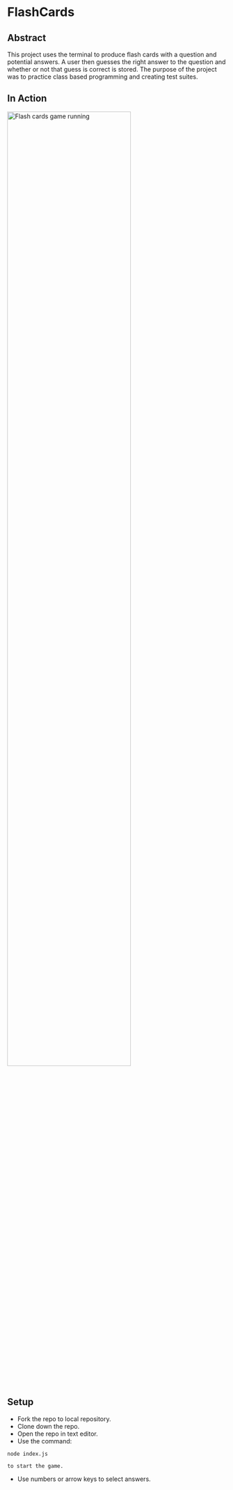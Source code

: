# FlashCards

## Abstract

  This project uses the terminal to produce flash cards with a question and potential answers. A user then guesses the right answer to the question and whether or not that guess is correct is stored. The purpose of the project was to practice class based programming and creating test suites.

## In Action

<img src="https://media.giphy.com/media/ejJIXNWoJqhbRlHzfV/giphy.gif" alt="Flash cards game running" height=auto width=75%/>

## Setup

  - Fork the repo to local repository.
  - Clone down the repo.
  - Open the repo in text editor.
  - Use the command:
  ```
  node index.js
  ```
    to start the game.
  - Use numbers or arrow keys to select answers.
